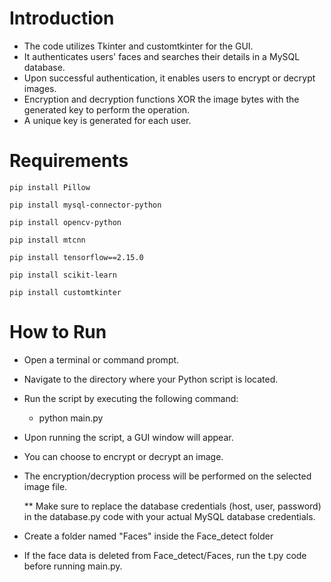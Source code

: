 # Introduction
* The code utilizes Tkinter and customtkinter for the GUI.
* It authenticates users' faces and searches their details in a MySQL database.
* Upon successful authentication, it enables users to encrypt or decrypt images.
* Encryption and decryption functions XOR the image bytes with the generated key to perform the operation.
* A unique key is generated for each user.

# Requirements

```
pip install Pillow
```
```
pip install mysql-connector-python
```
```
pip install opencv-python
```
```
pip install mtcnn
```
```
pip install tensorflow==2.15.0
```
```
pip install scikit-learn
```
```
pip install customtkinter
```

# How to Run
* Open a terminal or command prompt.
* Navigate to the directory where your Python script is located.
* Run the script by executing the following command:
	* python main.py
* Upon running the script, a GUI window will appear.
* You can choose to encrypt or decrypt an image.
* The encryption/decryption process will be performed on the selected image file.

  ** Make sure to replace the database credentials (host, user, password) in the database.py code with your actual MySQL database credentials.

* Create a folder named "Faces" inside the Face_detect folder

* If the face data is deleted from Face_detect/Faces, run the t.py code before running main.py.
